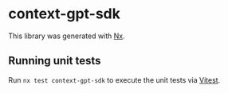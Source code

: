 # context-gpt-sdk

This library was generated with [Nx](https://nx.dev).

## Running unit tests

Run `nx test context-gpt-sdk` to execute the unit tests via [Vitest](https://vitest.dev/).
